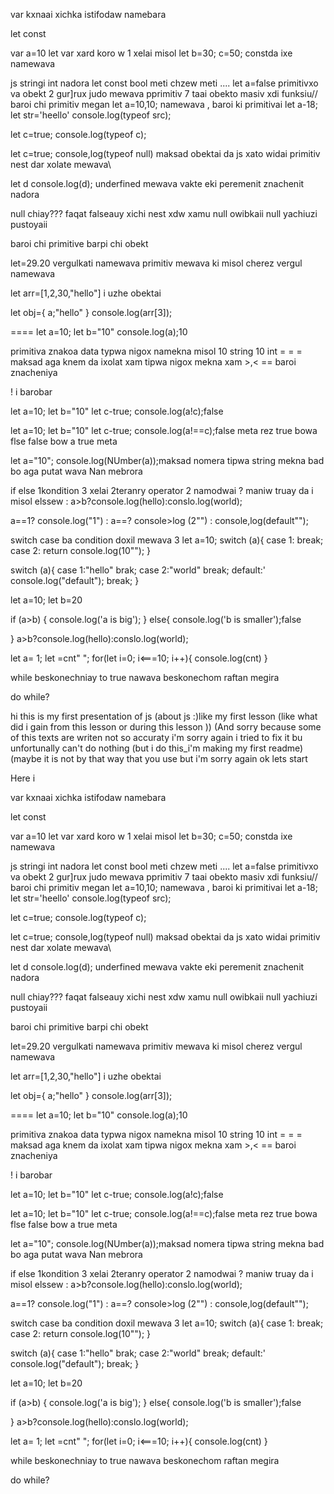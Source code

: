 var kxnaai xichka istifodaw namebara

let const

var a=10
let var xard koro w 1 xelai
misol let b=30;
c=50;
constda ixe namewava

js stringi int nadora
let const bool meti chzew meti ....
let a=false
primitivxo va obekt
2 gur]rux judo mewava
pprimitiv 7 taai
obekto masiv xdi funksiu//
baroi chi primitiv megan
let a=10,10;
namewava , baroi ki primitivai
let a-18;
let str='heello'
console.log(typeof src);


let c=true;
console.log(typeof c);

















let c=true;
console,log(typeof null) maksad obektai da js xato widai primitiv nest
dar xolate mewava\

let d
console.log(d);
underfined mewava vakte eki peremenit znachenit nadora






null chiay???
faqat falseauy
xichi nest xdw xamu null owibkaii null yachiuzi pustoyaii



baroi chi primitive barpi chi obekt


let=29.20
vergulkati namewava
primitiv mewava ki misol cherez vergul namewava







let arr=[1,2,30,"hello"]
i uzhe obektai

let obj={
a;"hello"
}
console.log(arr[3]);




====
let a=10;
let b="10"
console.log(a);10


primitiva znakoa data typwa nigox  namekna misol
10 string
10 int
= = =
maksad aga knem da ixolat xam tipwa nigox mekna xam >,<
== baroi znacheniya


! i barobar

let a=10;
let b="10"
let c-true;
console.log(a!c);false













let a=10;
let b="10"
let c-true;
console.log(a!==c);false meta rez true bowa flse false bow a true meta


let a="10";
console.log(NUmber(a));maksad nomera tipwa string mekna
bad bo aga putat wava Nan mebrora


if else 1kondition 3 xelai
2teranry operator 2 namodwai ? maniw truay da i
misol elssew :
a>b?console.log(hello):conslo.log(world);

a==1? console.log("1") : a==? console>log (2"")
 : console,log(default"");

switch case ba condition doxil mewava 3
let a=10;
switch (a){
case 1: break;
case 2: return console.log(10"");
}

switch (a){
case 1:"hello"
brak;
case 2:"world"
break;
default:' console.log("default");
break;
}



















let a=10;
let b=20

if (a>b) {
console.log('a is big');
}
else{
console.log('b is smaller');false

}
a>b?console.log(hello):conslo.log(world);
















let a= 1;
let =cnt" ";
for(let i=0; i<===10; i++){
console.log(cnt)
}


while beskonechniay to true nawava beskonechom raftan megira

do while?










hi this is my first presentation of js (about js :)like my first lesson (like what did i gain from this lesson or during this lesson ))
(And sorry because some of this texts are writen not so accuraty i'm sorry again i tried to fix it bu unfortunally can't do nothing (but i do this_i'm making my first readme)(maybe it is not by that way that you use but i'm sorry again ok
lets start


Here i

var kxnaai xichka istifodaw namebara

let const

var a=10
let var xard koro w 1 xelai
misol let b=30;
c=50;
constda ixe namewava

js stringi int nadora
let const bool meti chzew meti ....
let a=false
primitivxo va obekt
2 gur]rux judo mewava
pprimitiv 7 taai
obekto masiv xdi funksiu//
baroi chi primitiv megan
let a=10,10;
namewava , baroi ki primitivai
let a-18;
let str='heello'
console.log(typeof src);


let c=true;
console.log(typeof c);

















let c=true;
console,log(typeof null) maksad obektai da js xato widai primitiv nest
dar xolate mewava\

let d
console.log(d);
underfined mewava vakte eki peremenit znachenit nadora






null chiay???
faqat falseauy
xichi nest xdw xamu null owibkaii null yachiuzi pustoyaii



baroi chi primitive barpi chi obekt


let=29.20
vergulkati namewava
primitiv mewava ki misol cherez vergul namewava







let arr=[1,2,30,"hello"]
i uzhe obektai

let obj={
a;"hello"
}
console.log(arr[3]);




====
let a=10;
let b="10"
console.log(a);10


primitiva znakoa data typwa nigox  namekna misol
10 string
10 int
= = =
maksad aga knem da ixolat xam tipwa nigox mekna xam >,<
== baroi znacheniya


! i barobar

let a=10;
let b="10"
let c-true;
console.log(a!c);false













let a=10;
let b="10"
let c-true;
console.log(a!==c);false meta rez true bowa flse false bow a true meta


let a="10";
console.log(NUmber(a));maksad nomera tipwa string mekna
bad bo aga putat wava Nan mebrora


if else 1kondition 3 xelai
2teranry operator 2 namodwai ? maniw truay da i
misol elssew :
a>b?console.log(hello):conslo.log(world);

a==1? console.log("1") : a==? console>log (2"")
 : console,log(default"");

switch case ba condition doxil mewava 3
let a=10;
switch (a){
case 1: break;
case 2: return console.log(10"");
}

switch (a){
case 1:"hello"
brak;
case 2:"world"
break;
default:' console.log("default");
break;
}



















let a=10;
let b=20

if (a>b) {
console.log('a is big');
}
else{
console.log('b is smaller');false

}
a>b?console.log(hello):conslo.log(world);
















let a= 1;
let =cnt" ";
for(let i=0; i<===10; i++){
console.log(cnt)
}


while beskonechniay to true nawava beskonechom raftan megira

do while?
